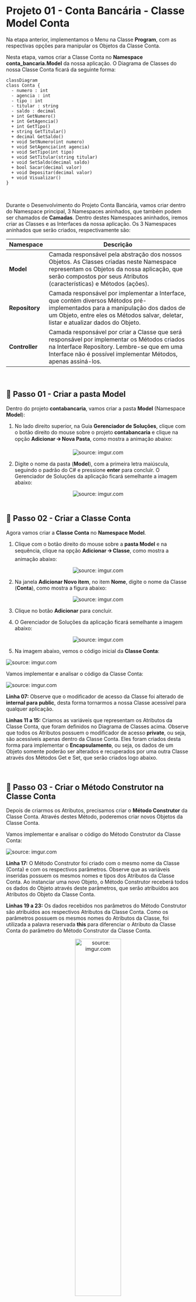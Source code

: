 <h1>Projeto 01 - Conta Bancária - Classe Model Conta</h1>

Na etapa anterior, implementamos o Menu na Classe **Program**, com as respectivas opções para manipular os Objetos da Classe Conta. 

Nesta etapa, vamos criar a Classe Conta no **Namespace conta_bancaria.Model** da nossa aplicação. O Diagrama de Classes do nossa Classe Conta ficará da seguinte forma:

```mermaid
classDiagram
class Conta {
  - numero : int
  - agencia : int
  - tipo : int
  - titular : string
  - saldo : decimal
  + int GetNumero()
  + int GetAgencia()
  + int GetTipo()
  + string GetTitular()
  + decimal GetSaldo()
  + void SetNumero(int numero)
  + void SetAgencia(int agencia)
  + void SetTipo(int tipo)
  + void SetTitular(string titular)
  + void SetSaldo(decimal saldo)
  + bool Sacar(decimal valor)
  + void Depositar(decimal valor)
  + void Visualizar()
}

```

<br />

Durante o Desenvolvimento do Projeto Conta Bancária, vamos criar dentro do Namespace principal, 3 Namespaces aninhados, que também podem ser chamados de **Camadas**. Dentro destes Namespaces aninhados, iremos criar as Classes e as Interfaces da nossa aplicação. Os 3 Namespaces aninhados que serão criados, respectivamente são:

| Namespace      | Descrição                                                    |
| -------------- | ------------------------------------------------------------ |
| **Model**      | Camada responsável pela abstração dos nossos Objetos. As Classes criadas neste Namespace representam os Objetos da nossa aplicação, que serão compostos por seus Atributos (características) e Métodos (ações). |
| **Repository** | Camada responsável por implementar a Interface, que contém diversos Métodos pré-implementados para a manipulação dos dados de um Objeto, entre eles os Métodos salvar, deletar, listar e atualizar dados do Objeto. |
| **Controller** | Camada responsável por criar a Classe que será responsável por implementar os Métodos criados na Interface Repository. Lembre-se que em uma Interface não é possível implementar Métodos, apenas assiná-los. |

<br />

<h2>👣 Passo 01 - Criar a pasta Model</h2>

Dentro do projeto **contabancaria**, vamos criar a pasta **Model** (Namespace **Model**):

1. No lado direito superior, na Guia **Gerenciador de Soluções**, clique com o botão direito do mouse sobre o projeto  **contabancaria** e clique na opção **Adicionar 🡪 Nova Pasta**, como mostra a animação abaixo:

<div align="center"><img src="https://i.imgur.com/YMFoB4A.gif" title="source: imgur.com" /></div>

2. Digite o nome da pasta (**Model**), com a primeira letra maiúscula, seguindo o padrão do C# e pressione **enter** para concluir. O Gerenciador de Soluções da aplicação ficará semelhante a imagem abaixo:

<div align="center"><img src="https://i.imgur.com/0JJjNpA.png" title="source: imgur.com" /></div>

<br />

<h2>👣 Passo 02 - Criar a Classe Conta</h2>

Agora vamos criar a **Classe Conta** no **Namespace Model**.

1. Clique com o botão direito do mouse sobre a **pasta Model** e na sequência, clique na opção **Adicionar 🡪 Classe**, como mostra a animação abaixo:

<div align="center"><img src="https://i.imgur.com/UJP2VLN.gif" title="source: imgur.com" /></div>

2. Na janela **Adicionar Novo item**, no item **Nome**, digite o nome da Classe (**Conta**), como mostra a figura abaixo:

<div align="center"><img src="https://i.imgur.com/SESE3wx.png" title="source: imgur.com" /></div>

3. Clique no botão **Adicionar** para concluir.

4. O Gerenciador de Soluções da aplicação ficará semelhante a imagem abaixo:

 <div align="center"><img src="https://i.imgur.com/PwJS0Wz.png" title="source: imgur.com" /></div>

5. Na imagem abaixo, vemos o código inicial da **Classe Conta**:

 <div align="left"><img src="https://i.imgur.com/5vfrO3l.png" title="source: imgur.com" /></div>


Vamos implementar e analisar o código da Classe Conta:

 <div align="left"><img src="https://i.imgur.com/VYpTdjw.png" title="source: imgur.com" /></div>

**Linha 07:** Observe que o modificador de acesso da Classe foi alterado de **internal para public**, desta forma tornarmos a nossa Classe acessível para qualquer aplicação.

**Linhas 11 a 15:** Criamos as variáveis que representam os Atributos da Classe Conta, que foram definidos no Diagrama de Classes acima. Observe que todos os Atributos possuem o modificador de acesso **private**, ou seja, são acessíveis apenas dentro da Classe Conta. Eles foram criados desta forma para implementar o **Encapsulamento**, ou seja, os dados de um Objeto somente poderão ser alterados e recuperados por uma outra Classe através dos Métodos Get e Set, que serão criados logo abaixo.

<br />

<h2 >👣 Passo 03 - Criar o Método Construtor na Classe Conta</h2>



Depois de criarmos os Atributos, precisamos criar o **Método Construtor** da Classe Conta. Através destes Método, poderemos criar novos Objetos da Classe Conta. 

Vamos implementar e analisar o código do Método Construtor da Classe Conta:

 <div align="left"><img src="https://i.imgur.com/ScimFHe.png" title="source: imgur.com" /></div>

**Linha 17:** O Método Construtor foi criado com o mesmo nome da Classe (Conta) e com os respectivos parâmetros. Observe que as variáveis inseridas possuem os mesmos nomes e tipos dos Atributos da Classe Conta. Ao instanciar uma novo Objeto, o Método Construtor receberá todos os dados do Objeto através deste parâmetros, que serão atribuídos aos Atributos do Objeto da Classe Conta.

**Linhas 19 a 23:** Os dados recebidos nos parâmetros do Método Construtor são atribuídos aos respectivos Atributos da Classe Conta. Como os parâmetros possuem os mesmos nomes do Atributos da Classe, foi utilizada a palavra reservada **this** para diferenciar o Atributo da Classe Conta do parâmetro do Método Construtor da Classe Conta.

 <div align="center"><img src="https://i.imgur.com/hI8F3Oq.png" title="source: imgur.com" width="50%"/></div>

<br />

<h2>👣 Passo 04 - Criar os Métodos Get e Set</h2>

Depois de criarmos os Atributos e o Método Construtor, precisamos criar os **Métodos Get e Set** para todos os Atributos da Classe Conta. Através destes Métodos, poderemos acessar e modificar os Atributos da Classe Conta, a partir de outras Classes. Desta forma, manteremos os nosso Atributos protegidos através do Encapsulamento.

Vamos implementar e analisar o código dos Métodos **Get e Set** da Classe Conta:

 <div align="left"><img src="https://i.imgur.com/fTlQHdq.png" title="source: imgur.com" /></div>

Observe que foi criado um Método Get para cada Atributo da Classe Conta e cada um foi assinado com o mesmo tipo de dado do respectivo Atributo, porquê o valor armazenado no Atributo será retornado, através do comando **return**. Se o Atributo é do tipo string, o comando return obrigatoriamente retornará um dado do tipo string, por exemplo, logo o Método também deve ser assinado com o mesmo tipo de dado do Atributo.

Da mesma forma, foi criado um Método Set para cada Atributo da Classe Conta, entretanto todos os Métodos foram assinados como **void** (sem retorno de valor), porquê o valor do Atributo será alterado e o Método não irá retornar nenhum valor. Como o valor do Atributo será modificado, na assinatura de cada Método Set foi adicionado um parâmetro com o mesmo nome e tipo do respectivo Atributo, e a modificação será efetuada através de uma atribuição, onde o Atributo, identificado pela palavra reservada **this**, receberá o valor recebido através do parâmetro do Método.

<br />

<h2>👣 Passo 05 - Criar os Métodos Específicos</h2>

Vamos criar 3 Métodos Específicos na Classe Conta:

1. **Sacar:** Método responsável por efetuar a operação de saque na Conta;
2. **Depositar:** Método responsável por efetuar a operação de depósito na Conta;
3. **Visualizar:** Método responsável por efetuar a operação de visualizar todos os dados da Conta.

 <div align="left"><img src="https://i.imgur.com/V6yCOmS.png" title="source: imgur.com" /></div>

**Linha 76:** O Método Sacar, do tipo bool, foi criado contendo o parâmetro **decimal valor**, que receberá o valor a ser sacado da conta. O parâmetro valor é do tipo decimal porquê o Atributo saldo é do tipo decimal.

**Linha 79:** Através do laço condicional if, verifica se o valor do saque é menor do que o saldo disponível na conta. Para obter o saldo atual da conta, foi utilizado o Método **GetSaldo()**. A palavra reservada **this** foi utilizada para fazer referência ao Objeto que está executando o Método GetSaldo().

**Linha 81:** Caso o saldo seja insuficiente, será exibida a mensagem de **Saldo Insuficiente** no console.

**Linha 82:** Como se trata de um Método do tipo bool, é necessário retornar uma resposta true ou false. Como o saque nesta condição não pode ser efetuada, retornaremos **false**. O comando return tem a função de retornar um valor após o Método finalizar o processamento.

**Linha 85:** Caso a condição anterior seja falsa (o saldo é suficiente), o saque será efetuado. Para atualizar o saldo, foi utilizado o Método **SetSaldo(decimal saldo)**. Com o parâmetro do Método, foi efetuada a operação saldo - valor, onde o saldo atual da conta foi obtido através do Método **GetSaldo()**. A palavra reservada **this** foi utilizada para fazer referência ao Objeto que está executando o Método GetSaldo(). O Método SetSaldo(decimal saldo) irá atualizar o Atributo saldo do Objeto com o resultado da subtração (saldo - valor).

**Linha 86:** Como o saque foi efetuado, retornaremos **true**. 

------

💰 **Exemplo - Saque bem sucedido:**

**Saldo atual:** *R$ 1000.00*

**Valor do Saque:** *R$ 100.00*

*Saldo = 1000.00 - 100.00*

**Saldo atualizado:** *R$ 900.00*

------

💰 **Exemplo - Saque mal sucedido:**

**Saldo atual:** *R$ 1000.00*

**Valor do Saque:** *R$ 2000.00*

*2000.00 é maior do que 1000.00*

**Mensagem:** *Saldo Insuficiente!*

**Saldo atual:** *R$ 1000.00*

------

<br />

 <div align="left"><img src="https://i.imgur.com/t3A1BbQ.png" title="source: imgur.com" /></div>

**Linha 89:** O Método Depositar, do tipo void, foi criado contendo o parâmetro **decimal valor**, que receberá o valor a ser depositado na conta. O parâmetro valor é do tipo decimal porquê o Atributo saldo é do tipo decimal. O Método Depositar foi definido como void porquê ele não precisa retornar uma confirmação, pois diferente do Método Sacar, não é necessário efetuar nenhuma verificação no saldo da conta antes de efetuar o depósito.

**Linha 91:** Para atualizar o saldo, foi utilizado o Método **SetSaldo(decimal saldo)**. Com o parâmetro do Método, foi efetuada a operação saldo + valor, onde o saldo atual da conta foi obtido através do Método **GetSaldo()**. A palavra reservada **this** foi utilizada para fazer referência ao Objeto que está executando o Método GetSaldo(). O Método SetSaldo(decimal saldo) irá atualizar o Atributo saldo do Objeto com o resultado da soma (saldo + valor).

------

💰 **Exemplo - Depósito bem sucedido:**

**Saldo atual:** *R$ 1000.00*

**Valor do Depósito:** *R$ 500.00*

*Saldo = 1000.00 + 500.00*

**Saldo atualizado:** *R$ 1500.00*

------

<br />

 <div align="left"><img src="https://i.imgur.com/juotVzo.png" title="source: imgur.com" /></div>

**Linha 94:** O Método Visualizar, do tipo void, foi criado sem parâmetros. O Método Visualizar foi definido como void porquê ele não precisa retornar uma confirmação, apenas exibir os dados de um Objeto da Classe Conta no console.

**Linha 97:** Foi criada a variável string, chamada **tipo**, para receber textualmente o tipo da Conta. Como o Atributo tipo armazena um numero inteiro (int), que representa o código do tipo da conta, vamos criar um laço condicional, para ao invés de exibir no console o código numérico, vamos exibir uma descrição para o código. 

**Linhas 99 a 107:** Através do laço condicional case, vamos checar se o tipo da conta é 1 ou 2. Caso seja 1, exibe Conta Corrente, caso seja 2 exibe Conta Poupança. Como parâmetro do comando switch, foi passado o Atributo **tipo**. A palavra reservada **this** foi utilizada para fazer referência ao Atributo **tipo**.


| <img src="https://i.imgur.com/RfjtOFi.png" title="source: imgur.com" width="120px"/> | <div align="left">**DICA:** *No parâmetro do comando switch, da mesma forma que foi utilizado o comando this.tipo para selecionar o valor do Atributo tipo do Objeto da Classe Conta, também poderia ter sido utilizado o comando this.GetTipo().* </div> |
| ------------------------------------------------------------ | ------------------------------------------------------------ |

**Linhas 109 a 116:** Através do comando de Saída **Console.WriteLine()**, foi construída a exibição dos dados do Objeto Conta no console. Para obter os dados de cada Atributo do Objeto conta, foi utilizada a palavra reservada **this**, para fazer referência ao Objeto que exibirá os dados no console, seguido do nome do Atributo que será exibido em cada linha. Observe que na **linha 114**, foi inserida a variável string **tipo**, contendo a descrição do tipo da conta, ao invés do Atributo tipo, que possui o código numérico do tipo da conta.

O código completo da Classe Conta, você confere abaixo:

```c#
using System;
using System.Collections.Generic;
using System.Linq;
using System.Text;
using System.Threading.Tasks;

namespace conta_bancaria.Model
{
    public class Conta
    {
        private int numero;
        private int agencia;
        private int tipo;
        private string titular;
        private decimal saldo;

        public Conta(int numero, int agencia, int tipo, string titular, decimal saldo)
        {
            this.numero = numero;
            this.agencia = agencia;
            this.tipo = tipo;
            this.titular = titular;
            this.saldo = saldo;
        }

        public int GetNumero()
        {
            return numero;
        }

        public void SetNumero(int numero)
        {
            this.numero = numero;
        }

        public int GetAgencia()
        {
            return agencia;
        }

        public void SetAgencia(int agencia)
        {
            this.agencia = agencia;
        }

        public int GetTipo()
        {
            return tipo;
        }

        public void SetTipo(int tipo)
        {
            this.tipo = tipo;
        }

        public string GetTitular()
        {
            return titular;
        }

        public void SetTitular(string titular)
        {
            this.titular = titular;
        }

        public decimal GetSaldo()
        {
            return saldo;
        }

        public void SetSaldo(decimal saldo)
        {
            this.saldo = saldo;
        }

        public bool Sacar(decimal valor)
        {

            if (this.GetSaldo() < valor)
            {
                Console.WriteLine("\n Saldo Insuficiente!");
                return false;
            }

            this.SetSaldo(this.saldo - valor);
            return true;
        }

        public void Depositar(decimal valor)
        {
            this.SetSaldo(this.saldo + valor);
        }

        public void Visualizar()
        {

            string tipo = "";

            switch (this.tipo)
            {
                case 1:
                    tipo = "Conta Corrente";
                    break;
                case 2:
                    tipo = "Conta Poupança";
                    break;
            }

            Console.WriteLine("\n\n*********************************************************************");
            Console.WriteLine("Dados da Conta:");
            Console.WriteLine("*********************************************************************");
            Console.WriteLine("Numero da Conta: " + this.numero);
            Console.WriteLine("Agência: " + this.agencia);
            Console.WriteLine("Tipo da Conta: " + tipo);
            Console.WriteLine("Titular: " + this.titular);
            Console.WriteLine("Saldo: " + this.saldo);

        }

    }
}
```

<br />

<div align="left"><img src="https://i.imgur.com/JACNZiR.png" title="source: imgur.com" width="25px"/> <a href="https://github.com/rafaelq80/csharp_conta_bancaria/blob/03_Model_Conta/model/Conta.cs" target="_blank"><b>Código fonte: Conta.C#</b></a>

<br />

<h2>👣 Passo 06 - Atualizar a Classe Program</h2>

Neste passo, vamos atualizar o código da Classe Program adicionando algumas linhas para testar a Classe Conta. Vamos analisar as alterações no código abaixo:

 <div align="left"><img src="https://i.imgur.com/6J4iyYe.png" title="source: imgur.com" /></div>

**Linha 1:** Através do comando **using** importamos o Namespace da Classe Conta (conta_bancaria.Model), permitindo criar novos Objetos Conta e utilizar os seus Métodos.

**Linha 13:** Foi instanciado o Objeto c1, da Classe Conta, através do **Método Construtor**. Para chamar o Método Construtor, foi utilizada a palavra reservada **new**.

**Linha 14:** O Objeto c1, da Classe Conta, chama o **Método Visualizar()**, que exibirá no console todos os dados do Objeto.

**Linha 15:** O Objeto c1, da Classe Conta, chama o **Método Sacar()**, que tentará fazer um saque na conta. Como o valor passado é maior que o saldo, o saque não será efetuado e será exibida a mensagem: **Saldo Insuficiente!**.

**Linha 16:** O Objeto c1, da Classe Conta, chama novamente o **Método Visualizar()**, para confirmar que o valor do saldo não foi alterado.

**Linha 17:** O Objeto c1, da Classe Conta, chama o **Método Depositar()**, que fará um depósito na conta.

**Linha 18:** O Objeto c1, da Classe Conta, chama novamente o **Método Visualizar()**, para confirmar que o valor do saldo foi alterado.

<br />

<div align="left"><img src="https://i.imgur.com/DNV9Rxu.png" title="source: imgur.com" width="30px"/> <a href="https://learn.microsoft.com/pt-br/dotnet/csharp/language-reference/keywords/using-directive" target="_blank"><b>Documentação: Diretiva using</b></a></div>

<br />

Execute o projeto clicando no botão <img src="https://i.imgur.com/aVdRIDA.png" title="source: imgur.com" width="3%"/>**Run**. 

O resultado, você confere abaixo:

```bash
*********************************************************************
Dados da Conta:
*********************************************************************
Numero da Conta: 1
Agência: 123
Tipo da Conta: Conta Corrente
Titular: Adriana
Saldo: 10000.0

 Saldo Insuficiente!


*********************************************************************
Dados da Conta:
*********************************************************************
Numero da Conta: 1
Agência: 123
Tipo da Conta: Conta Corrente
Titular: Adriana
Saldo: 10000.0


*********************************************************************
Dados da Conta:
*********************************************************************
Numero da Conta: 1
Agência: 123
Tipo da Conta: Conta Corrente
Titular: Adriana
Saldo: 15000.0

menu...
```

| <img src="https://i.imgur.com/vVDBDG0.png" title="source: imgur.com" width="200px"/> | <div align="left"> **ALERTA DE BSM:** *Mantenha a Atenção aos Detalhes ao executar o projeto. Observe que as linhas acima, serão exibidas antes do Menu, logo você precisará rolar a tela do Console para cima, para visualizar os testes com a Classe Conta.* </div> |
| ------------------------------------------------------------ | ------------------------------------------------------------ |

O código completo da Classe Program, você confere abaixo:

```c#
using conta_bancaria.Model;

namespace conta_bancaria
{
    public class Program
    {
        private static ConsoleKeyInfo consoleKeyInfo;

        static void Main(string[] args)
        {

            // Teste da Classe Conta
            Conta c1 = new Conta(1, 123, 1, "Adriana", 10000.0M);
            c1.Visualizar();
            c1.Sacar(12000.0M);
            c1.Visualizar();
            c1.Depositar(5000.0M);
            c1.Visualizar();

            int opcao;

            while (true)
            {
                Console.BackgroundColor = ConsoleColor.Black;
                Console.ForegroundColor = ConsoleColor.Yellow;
                Console.WriteLine("*****************************************************");
                Console.WriteLine("                                                     ");
                Console.WriteLine("                BANCO DO BRAZIL COM Z                ");
                Console.WriteLine("                                                     ");
                Console.WriteLine("*****************************************************");
                Console.WriteLine("                                                     ");
                Console.WriteLine("            1 - Criar Conta                          ");
                Console.WriteLine("            2 - Listar todas as Contas               ");
                Console.WriteLine("            3 - Buscar Conta por Numero              ");
                Console.WriteLine("            4 - Atualizar Dados da Conta             ");
                Console.WriteLine("            5 - Apagar Conta                         ");
                Console.WriteLine("            6 - Sacar                                ");
                Console.WriteLine("            7 - Depositar                            ");
                Console.WriteLine("            8 - Transferir valores entre Contas      ");
                Console.WriteLine("            9 - Sair                                 ");
                Console.WriteLine("                                                     ");
                Console.WriteLine("*****************************************************");
                Console.WriteLine("Entre com a opção desejada:                          ");
                Console.WriteLine("                                                     ");
                Console.ResetColor();


                opcao = Convert.ToInt32(Console.ReadLine());

                if (opcao == 9)
                {
                    Console.BackgroundColor = ConsoleColor.Black;
                    Console.ForegroundColor = ConsoleColor.Green;
                    Console.WriteLine("\nBanco do Brazil com Z - O seu Futuro começa aqui!");
                    Sobre();
                    Console.ResetColor();
                    System.Environment.Exit(0);
                }

                switch (opcao)
                {
                    case 1:
                        Console.ForegroundColor = ConsoleColor.Green;
                        Console.WriteLine("Criar Conta\n\n");
                        Console.ResetColor();

                        KeyPress();
                        break;
                    case 2:
                        Console.ForegroundColor = ConsoleColor.Green;
                        Console.WriteLine("Listar todas as Contas\n\n");
                        Console.ResetColor();

                        KeyPress();
                        break;
                    case 3:
                        Console.ForegroundColor = ConsoleColor.Green;
                        Console.WriteLine("Consultar dados da Conta - por número\n\n");
                        Console.ResetColor();

                        KeyPress();
                        break;
                    case 4:
                        Console.ForegroundColor = ConsoleColor.Green;
                        Console.WriteLine("Atualizar dados da Conta\n\n");
                        Console.ResetColor();

                        KeyPress();
                        break;
                    case 5:
                        Console.ForegroundColor = ConsoleColor.Green;
                        Console.WriteLine("Apagar a Conta\n\n");
                        Console.ResetColor();

                        KeyPress();
                        break;
                    case 6:
                        Console.ForegroundColor = ConsoleColor.Green;
                        Console.WriteLine("Saque\n\n");
                        Console.ResetColor();

                        KeyPress();
                        break;
                    case 7:
                        Console.ForegroundColor = ConsoleColor.Green;
                        Console.WriteLine("Depósito\n\n");
                        Console.ResetColor();

                        KeyPress();
                        break;
                    case 8:
                        Console.ForegroundColor = ConsoleColor.Green;
                        Console.WriteLine("Transferência entre Contas\n\n");
                        Console.ResetColor();

                        KeyPress();
                        break;
                    default:
                        Console.ForegroundColor = ConsoleColor.Red;
                        Console.WriteLine("\nOpção Inválida!\n");
                        Console.ResetColor();

                        KeyPress();
                        break;
                }
            }
        }

        static void Sobre()
        {
            Console.WriteLine("\n*********************************************************");
            Console.WriteLine("Projeto Desenvolvido por: ");
            Console.WriteLine("Generation Brasil - generation@generation.org");
            Console.WriteLine("github.com/conteudoGeneration");
            Console.WriteLine("*********************************************************");

        }

        static void KeyPress()
        {
            do
            {
                Console.Write("\nPressione Enter para Continuar...\"");
                consoleKeyInfo = Console.ReadKey();
            } while (consoleKeyInfo.Key != ConsoleKey.Enter);
        }

    }

}
```

<br />

<div align="left"><img src="https://i.imgur.com/JACNZiR.png" title="source: imgur.com" width="25px"/> <a href="https://github.com/rafaelq80/csharp_conta_bancaria/blob/03_Model_Conta/Program.cs" target="_blank"><b>Código fonte: Program</b></a></div>

<br />

<div align="left"><img src="https://i.imgur.com/JACNZiR.png" title="source: imgur.com" width="25px"/> <a href="https://github.com/rafaelq80/csharp_conta_bancaria/tree/03_Model_Conta" target="_blank"><b>Código fonte: Projeto Conta Bancária</b></a></div>



<br /><br />

<div align="left"><a href="README.md"><img src="https://i.imgur.com/XMgF3gl.png" title="source: imgur.com" width="3%"/>Voltar</a></div>
